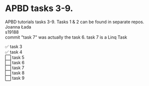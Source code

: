 # APBD tasks 3-9.
APBD tutorials tasks 3-9. Tasks 1 &amp; 2 can be found in separate repos. \
Joanna Łada\
s19188\
commit "task 7" was actually the task 6. task 7 is a Linq Task


:white_check_mark: task 3\
:white_check_mark: task 4\
:white_large_square: task 5\
:white_large_square: task 6\
:white_large_square: task 7\
:white_large_square: task 8\
:white_large_square: task 9
